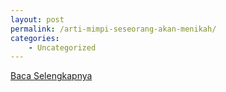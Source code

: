 ```yaml
---
layout: post
permalink: /arti-mimpi-seseorang-akan-menikah/
categories:
    - Uncategorized
---
```


[Baca Selengkapnya](/02)